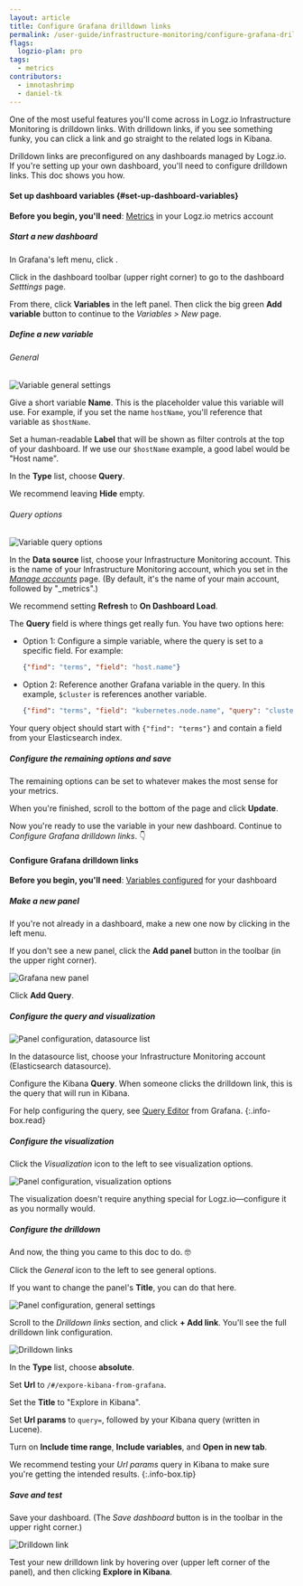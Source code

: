 ```yaml
---
layout: article
title: Configure Grafana drilldown links
permalink: /user-guide/infrastructure-monitoring/configure-grafana-drilldown-links.html
flags:
  logzio-plan: pro
tags:
  - metrics
contributors:
  - imnotashrimp
  - daniel-tk
---
```


One of the most useful features you'll come across
in Logz.io Infrastructure Monitoring
is drilldown links.
With drilldown links,
if you see something funky,
you can click a link
and go straight to the related logs in Kibana.

Drilldown links are preconfigured on any dashboards managed by Logz.io.
If you're setting up your own dashboard,
you'll need to configure drilldown links.
This doc shows you how.

#### Set up dashboard variables {#set-up-dashboard-variables}

**Before you begin, you'll need**:
[Metrics]({{site.baseurl}}/shipping/) in your Logz.io metrics account

<div class="tasklist">

##### Start a new dashboard

In Grafana's left menu, click <i class="fas fa-plus"></i>.

Click <i class="fas fa-cog"></i> in the dashboard toolbar (upper right corner)
to go to the dashboard _Setttings_ page.

From there, click **Variables** in the left panel.
Then click the big green **Add variable** button
to continue to the _Variables > New_ page.

##### Define a new variable

###### General

![Variable general settings]({{site.baseurl}}/images/grafana/variable-config--general.png)

Give a short variable **Name**.
This is the placeholder value this variable will use.
For example, if you set the name `hostName`,
you'll reference that variable as `$hostName`.

Set a human-readable **Label** that will be shown
as filter controls at the top of your dashboard.
If we use our `$hostName` example,
a good label would be "Host name".

In the **Type** list, choose **Query**.

We recommend leaving **Hide** empty.

###### Query options

![Variable query options]({{site.baseurl}}/images/grafana/variable-config--query-options.png)

In the **Data source** list,
choose your Infrastructure Monitoring account.
This is the name of your Infrastructure Monitoring account,
which you set in the
[_Manage accounts_](https://app.logz.io/#/dashboard/settings/manage-accounts) page.
(By default, it's the name of your main account, followed by "_metrics".)

We recommend setting **Refresh** to **On Dashboard Load**.

The **Query** field is where things get really fun.
You have two options here:

* Option 1: Configure a simple variable,
  where the query is set to a specific field.
  For example:

  ```json
  {"find": "terms", "field": "host.name"}
  ```

* Option 2: Reference another Grafana variable in the query.
  In this example, `$cluster` is references another variable.

  ```json
  {"find": "terms", "field": "kubernetes.node.name", "query": "cluster:$cluster"}
  ```

Your query object should start with `{"find": "terms"}`
and contain a field from your Elasticsearch index.

##### Configure the remaining options and save

The remaining options can be set
to whatever makes the most sense for your metrics.

When you're finished, scroll to the bottom of the page and click **Update**.

</div>

Now you're ready to use the variable in your new dashboard.
Continue to _Configure Grafana drilldown links_. 👇

#### Configure Grafana drilldown links

**Before you begin, you'll need**:
[Variables configured](#set-up-dashboard-variables) for your dashboard

<div class="tasklist">

##### Make a new panel

If you're not already in a dashboard,
make a new one now by clicking <i class="fas fa-plus"></i> in the left menu.

If you don't see a new panel,
click the **Add panel** button in the toolbar (in the upper right corner).

![Grafana new panel]({{site.baseurl}}/images/grafana/new-panel.png)

Click **Add Query**.

##### Configure the query and visualization

![Panel configuration, datasource list]({{site.baseurl}}/images/grafana/panel-config--query--datasource-list.png)

In the datasource list, choose your Infrastructure Monitoring account
(Elasticsearch datasource).

Configure the Kibana **Query**.
When someone clicks the drilldown link,
this is the query that will run in Kibana.

For help configuring the query,
see [Query Editor](https://grafana.com/docs/grafana/latest/guides/basic_concepts/#query-editor)
from Grafana.
{:.info-box.read}


##### Configure the visualization

Click the _Visualization_ icon to the left to see visualization options.

![Panel configuration, visualization  options]({{site.baseurl}}/images/grafana/panel-config--query--visualization.png)

The visualization doesn't require anything special
for Logz.io—configure it as you normally would.

##### Configure the drilldown

And now, the thing you came to this doc to do. 🤓

Click the _General_ icon to the left to see general options.

If you want to change the panel's **Title**,
you can do that here.

![Panel configuration, general settings]({{site.baseurl}}/images/grafana/panel-config--general--add-link.png)

Scroll to the _Drilldown links_ section,
and click **+ Add link**.
You'll see the full drilldown link configuration.

![Drilldown links]({{site.baseurl}}/images/grafana/panel-config--general--drilldown-link-config.png)

In the **Type** list, choose **absolute**.

Set **Url** to `/#/expore-kibana-from-grafana`.

Set the **Title** to "Explore in Kibana".

Set **Url params** to `query=`, followed by your Kibana query (written in Lucene).

Turn on **Include time range**, **Include variables**, and **Open in new tab**.

We recommend testing your _Url params_ query in Kibana
to make sure you're getting the intended results.
{:.info-box.tip}

##### Save and test

Save your dashboard.
(The _Save dashboard_ button is in the toolbar in the upper right corner.)

![Drilldown link]({{site.baseurl}}/images/grafana/panel-drilldown-link.png)

Test your new drilldown link
by hovering over <i class="fas fa-external-link-alt"></i>
(upper left corner of the panel),
and then clicking **Explore in Kibana**.

</div>
